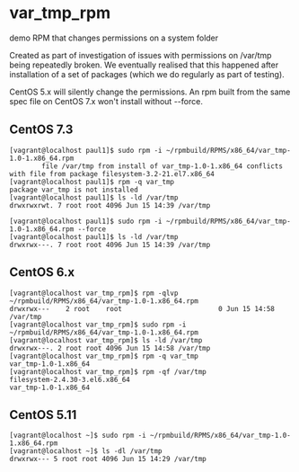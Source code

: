 # var_tmp_rpm
demo RPM that changes permissions on a system folder 

Created as part of investigation of issues with permissions on /var/tmp being repeatedly broken. We eventually realised that 
this happened after installation of a set of packages (which we do regularly as part of testing).

CentOS 5.x will silently change the permissions. An rpm built from the same spec file on CentOS 7.x won't install without --force.


## CentOS 7.3

```
[vagrant@localhost paul1]$ sudo rpm -i ~/rpmbuild/RPMS/x86_64/var_tmp-1.0-1.x86_64.rpm
        file /var/tmp from install of var_tmp-1.0-1.x86_64 conflicts with file from package filesystem-3.2-21.el7.x86_64
[vagrant@localhost paul1]$ rpm -q var_tmp
package var_tmp is not installed
[vagrant@localhost paul1]$ ls -ld /var/tmp
drwxrwxrwt. 7 root root 4096 Jun 15 14:39 /var/tmp

[vagrant@localhost paul1]$ sudo rpm -i ~/rpmbuild/RPMS/x86_64/var_tmp-1.0-1.x86_64.rpm --force
[vagrant@localhost paul1]$ ls -ld /var/tmp
drwxrwx---. 7 root root 4096 Jun 15 14:39 /var/tmp
```
## CentOS 6.x

```
[vagrant@localhost var_tmp_rpm]$ rpm -qlvp ~/rpmbuild/RPMS/x86_64/var_tmp-1.0-1.x86_64.rpm
drwxrwx---    2 root    root                        0 Jun 15 14:58 /var/tmp
[vagrant@localhost var_tmp_rpm]$ sudo rpm -i ~/rpmbuild/RPMS/x86_64/var_tmp-1.0-1.x86_64.rpm
[vagrant@localhost var_tmp_rpm]$ ls -ld /var/tmp
drwxrwx---. 2 root root 4096 Jun 15 14:58 /var/tmp
[vagrant@localhost var_tmp_rpm]$ rpm -q var_tmp
var_tmp-1.0-1.x86_64
[vagrant@localhost var_tmp_rpm]$ rpm -qf /var/tmp
filesystem-2.4.30-3.el6.x86_64
var_tmp-1.0-1.x86_64
```

## CentOS 5.11

```
[vagrant@localhost ~]$ sudo rpm -i ~/rpmbuild/RPMS/x86_64/var_tmp-1.0-1.x86_64.rpm
[vagrant@localhost ~]$ ls -dl /var/tmp
drwxrwx--- 5 root root 4096 Jun 15 14:29 /var/tmp
```
